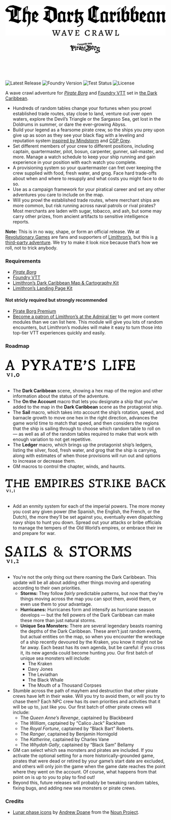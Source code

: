<br /><br /><br /><br />
<div align="center">
<picture>
  <source media="(prefers-color-scheme: dark)" srcset="https://raw.githubusercontent.com/revolutionarygamesco/darkcaribbeanwavecrawl/refs/heads/main/static/title.dark.png">
  <source media="(prefers-color-scheme: light)" srcset="https://raw.githubusercontent.com/revolutionarygamesco/darkcaribbeanwavecrawl/refs/heads/main/static/title.light.png">
  <img alt="The Dark Caribbean Wave Crawl" src="https://raw.githubusercontent.com/revolutionarygamesco/darkcaribbeanwavecrawl/refs/heads/main/static/title.light.png">
</picture>
<br /><br />
<picture>
  <source media="(prefers-color-scheme: dark)" srcset="https://raw.githubusercontent.com/revolutionarygamesco/darkcaribbeanwavecrawl/refs/heads/main/static/pirate-borg-compatible.dark.png">
  <source media="(prefers-color-scheme: light)" srcset="https://raw.githubusercontent.com/revolutionarygamesco/darkcaribbeanwavecrawl/refs/heads/main/static/pirate-borg-compatible.light.png">
  <img alt="Compatible with Pirate Borg" src="https://raw.githubusercontent.com/revolutionarygamesco/darkcaribbeanwavecrawl/refs/heads/main/static/pirate-borg-compatible.light.png" width="20%">
</picture>
</div>
<br /><br /><br /><br />

![Latest Release](https://img.shields.io/github/v/release/revolutionarygamesco/darkcaribbeanwavecrawl?label=Latest+release&style=for-the-badge)
![Foundry Version](https://img.shields.io/badge/Foundry-v13-informational?label=Foundry+version&style=for-the-badge)
![Test Status](https://img.shields.io/github/actions/workflow/status/revolutionarygamesco/darkcaribbeanwavecrawl/test.yml?label=Test+status&style=for-the-badge)
![License](https://img.shields.io/github/license/revolutionarygamesco/darkcaribbeanwavecrawl?style=for-the-badge)



A wave crawl adventure for
_[Pirate Borg](https://www.limithron.com/pirateborg)_
and [Foundry VTT](https://foundryvtt.com/)
set in [the Dark Caribbean](https://www.limithron.com/darkcaribbean).

* Hundreds of random tables change your fortunes when
  you prowl established trade routes, stay close to land,
  venture out over open waters, explore the Devil’s Triangle
  or the Sargasso Sea, get lost in the Doldrums in summer,
  or dare the ever-growing Abyss.
* Build your legend as a fearsome pirate crew, so the ships
  you prey upon give up as soon as they see your black flag
  with a leveling and reputation system
  [inspired by Mindstorm](https://www.mindstormpress.com/ringing-the-bell)
  and [CGP Grey](https://youtu.be/3YFeE1eDlD0?si=8N4pv6rpoewCfAyt).
* Set different members of your crew to different positions,
  including captain, quartermaster, pilot, bosun, carpenter,
  gunner, sail-master, and more. Manage a watch schedule to
  keep your ship running and gain experience in your position
  with each watch you complete.
* A provisioning system so your quartermaster can fret over
  keeping the crew supplied with food, fresh water, and
  grog. Face hard trade-offs about when and where to
  resupply and what costs you might face to do so.
* Use as a campaign framework for your piratical career
  and set any other adventures you care to include on
  the map.
* Will you prowl the established trade routes, where
  merchant ships are more common, but risk running
  across naval patrols or rival pirates? Most merchants
  are laden with sugar, tobacco, and ash, but some
  may carry other prizes, from ancient artifacts to
  sensitive intelligence reports.

**Note:** This is in no way, shape, or form an
official release. We at [Revolutionary Games](https://revolutionarygames.co/)
are fans and supporters of [Limithron’s](https://www.limithron.com/),
but this is [a third-party adventure](https://www.limithron.com/license).
We try to make it look nice because that’s how we roll,
not to trick anybody.

### Requirements

* _[Pirate Borg](https://foundryvtt.com/packages/pirateborg)_
* [Foundry VTT](https://foundryvtt.com/)
* [Limithron’s Dark Caribbean Map & Cartography Kit](https://www.limithron.com/dark-caribbean-map)
* [Limithron’s Landing Page Kit](https://www.limithron.com/landing-page-kit)

#### Not stricly required but strongly recommended

* [Pirate Borg Premium](https://foundryvtt.com/packages/pirate-borg-premium)
* [Become a patron of Limithron’s at the Admiral tier](https://www.patreon.com/posts/limithrons-table-41712155)
  to get more content modules than we can list here. This module will
  give you lots of random encounters, but Limithron’s modules
  will make it easy to turn those into top-tier VTT experiences
  quickly and easily.

### Roadmap

<br />
<picture>
  <source media="(prefers-color-scheme: dark)" srcset="https://raw.githubusercontent.com/revolutionarygamesco/darkcaribbeanwavecrawl/refs/heads/main/static/v0100.dark.png">
  <source media="(prefers-color-scheme: light)" srcset="https://raw.githubusercontent.com/revolutionarygamesco/darkcaribbeanwavecrawl/refs/heads/main/static/v0100.light.png">
  <img alt="v1.0: A Pyrate's Life" src="https://raw.githubusercontent.com/revolutionarygamesco/darkcaribbeanwavecrawl/refs/heads/main/static/v0100.light.png">
</picture>
<br />
<br />

* The **Dark Caribbean** scene, showing a hex map of the
  region and other information about the status of the
  adventure.
* The **On the Account** macro that lets you designate a
  ship that you’ve added to the map in the **Dark Caribbean**
  scene as the protagonist ship.
* The **Sail** macro, which takes into account the ship’s
  rotation, speed, and barnacle growth to move one hex in
  the right direction, advances the game world time to
  match that speed, and then considers the regions that the
  ship is sailing through to choose which random table to
  roll on — as well as all of the random tables required
  to make that work with enough variation to not get
  repetitive.
* The **Ledger** macro, which brings up the protagonist
  ship’s ledgers, listing the silver, food, fresh water,
  and grog that the ship is carrying, along with estimates
  of when those provisions will run out and options to
  increase or decrease them.
* GM macros to control the chapter, winds, and haunts.

<br />
<picture>
  <source media="(prefers-color-scheme: dark)" srcset="https://raw.githubusercontent.com/revolutionarygamesco/darkcaribbeanwavecrawl/refs/heads/main/static/v0101.dark.png">
  <source media="(prefers-color-scheme: light)" srcset="https://raw.githubusercontent.com/revolutionarygamesco/darkcaribbeanwavecrawl/refs/heads/main/static/v0101.light.png">
  <img alt="v1.1: The Empires Strike Back" src="https://raw.githubusercontent.com/revolutionarygamesco/darkcaribbeanwavecrawl/refs/heads/main/static/v0101.light.png">
</picture>
<br />
<br />

* Add an enmity system for each of the imperial powers.
  The more money you cost any given power (the Spanish, the
  English, the French, or the Dutch), the more they’ll be
  set against you, eventually even dispatching navy ships
  to hunt you down. Spread out your attacks or bribe officials
  to manage the tempers of the Old World’s empires, or
  embrace their ire and prepare for war.

<br />
<picture>
  <source media="(prefers-color-scheme: dark)" srcset="https://raw.githubusercontent.com/revolutionarygamesco/darkcaribbeanwavecrawl/refs/heads/main/static/v0102.dark.png">
  <source media="(prefers-color-scheme: light)" srcset="https://raw.githubusercontent.com/revolutionarygamesco/darkcaribbeanwavecrawl/refs/heads/main/static/v0102.light.png">
  <img alt="v1.2: Sails &amp; Storms" src="https://raw.githubusercontent.com/revolutionarygamesco/darkcaribbeanwavecrawl/refs/heads/main/static/v0102.light.png">
</picture>
<br />
<br />

* You’re not the only thing out there roaming the
  Dark Caribbean. This update will be all about adding
  other things moving and operating according to their
  own priorities.
  * **Storms:** They follow _fairly_ predictable patterns,
    but now that they’re things moving across the map you
    can spot them, avoid them, or even use them to your
    advantage.
  * **Hurricanes:** Hurricanes form and intensify as
    hurricane season develops — but the fell powers of
    the Dark Caribbean can make these more than just
    natural storms.
  * **Unique Sea Monsters:** There are several legendary
    beasts roaming the depths of the Dark Caribbean. These
    aren’t just random events, but actual entities on the
    map, so when you encounter the wreckage of a ship
    recently devoured by the Kraken, you know it might not
    be far away. Each beast has its own agenda, but be
    careful: if you cross it, its new agenda could become
    hunting _you_. Our first batch of unique sea monsters
    will include:
    * The Kraken
    * Davy Jones
    * The Leviathan
    * The Black Whale
    * The Mouth of a Thousand Corpses
* Stumble across the path of mayhem and destruction that
  other pirate crews have left in their wake. Will you
  try to avoid them, or will you try to chase them? Each
  NPC crew has its own priorities and activities that it
  will be up to, just like you. Our first batch of other
  pirate crews will include:
  * The _Queen Anne’s Revenge_, captained by Blackbeard
  * The _William_, captained by “Calico Jack” Rackham
  * The _Royal Fortune_, captained by “Black Bart” Roberts.
  * The _Ranger_, captained by Benjamin Hornigold
  * The _Katherine_, captained by Charles Vane
  * The _Whydah Gally_, captained by “Black Sam” Bellamy
* GM can select which sea monsters and pirates are
  included. If you activate the optional setting for a
  more historically-grounded game, pirates that were dead
  or retired by your game’s start date are excluded, and
  others will only join the game when the game date reaches
  the point where they went on the account. Of course, what
  happens from that point on is up to you to play to find out!
* Beyond this, future releases will probably be tweaking
  random tables, fixing bugs, and adding new sea monsters or
  pirate crews.

### Credits

* [Lunar phase icons](https://thenounproject.com/icon/moon-phases-1129569/) by [Andrew Doane](https://thenounproject.com/creator/andydoane/) from the [Noun Project](https://thenounproject.com/).
